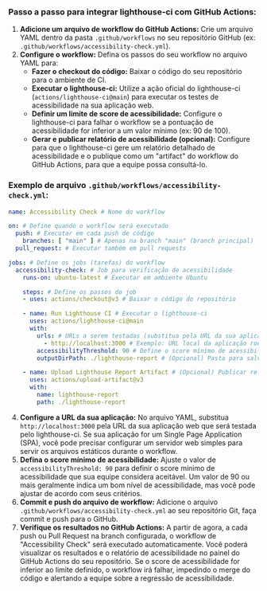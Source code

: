 ### Passo a passo para integrar lighthouse-ci com GitHub Actions:

1.  **Adicione um arquivo de workflow do GitHub Actions:** Crie um arquivo YAML dentro da pasta `.github/workflows` no seu repositório GitHub (ex: `.github/workflows/accessibility-check.yml`).
2.  **Configure o workflow:** Defina os passos do seu workflow no arquivo YAML para:
    *   **Fazer o checkout do código:** Baixar o código do seu repositório para o ambiente de CI.
    *   **Executar o lighthouse-ci:** Utilize a ação oficial do lighthouse-ci (`actions/lighthouse-ci@main`) para executar os testes de acessibilidade na sua aplicação web.
    *   **Definir um limite de score de acessibilidade:** Configure o lighthouse-ci para falhar o workflow se a pontuação de acessibilidade for inferior a um valor mínimo (ex: 90 de 100).
    *   **Gerar e publicar relatório de acessibilidade (opcional):** Configure para que o lighthouse-ci gere um relatório detalhado de acessibilidade e o publique como um "artifact" do workflow do GitHub Actions, para que a equipe possa consultá-lo.

### Exemplo de arquivo `.github/workflows/accessibility-check.yml`:

```yaml
name: Accessibility Check # Nome do workflow

on: # Define quando o workflow será executado
  push: # Executar em cada push de código
    branches: [ "main" ] # Apenas na branch "main" (branch principal)
  pull_request: # Executar também em pull requests

jobs: # Define os jobs (tarefas) do workflow
  accessibility-check: # Job para verificação de acessibilidade
    runs-on: ubuntu-latest # Executar em ambiente Ubuntu

    steps: # Define os passos do job
    - uses: actions/checkout@v3 # Baixar o código do repositório

    - name: Run Lighthouse CI # Executar o lighthouse-ci
      uses: actions/lighthouse-ci@main
      with:
        urls: # URLs a serem testadas (substitua pela URL da sua aplicação)
          - http://localhost:3000 # Exemplo: URL local da aplicação rodando na porta 3000
        accessibilityThreshold: 90 # Define o score mínimo de acessibilidade (0-100) - Workflow falhará se score for menor que 90
        outputDirPath: ./lighthouse-report # (Opcional) Pasta para salvar o relatório

    - name: Upload Lighthouse Report Artifact # (Opcional) Publicar relatório como "artifact" do workflow
      uses: actions/upload-artifact@v3
      with:
        name: lighthouse-report
        path: ./lighthouse-report
```

4.  **Configure a URL da sua aplicação:** No arquivo YAML, substitua `http://localhost:3000` pela URL da sua aplicação web que será testada pelo lighthouse-ci. Se sua aplicação for um Single Page Application (SPA), você pode precisar configurar um servidor web simples para servir os arquivos estáticos durante o workflow.
5.  **Defina o score mínimo de acessibilidade:** Ajuste o valor de `accessibilityThreshold: 90` para definir o score mínimo de acessibilidade que sua equipe considera aceitável. Um valor de 90 ou mais geralmente indica um bom nível de acessibilidade, mas você pode ajustar de acordo com seus critérios.
6.  **Commit e push do arquivo de workflow:** Adicione o arquivo `.github/workflows/accessibility-check.yml` ao seu repositório Git, faça commit e push para o GitHub.
7.  **Verifique os resultados no GitHub Actions:** A partir de agora, a cada push ou Pull Request na branch configurada, o workflow de "Accessibility Check" será executado automaticamente. Você poderá visualizar os resultados e o relatório de acessibilidade no painel do GitHub Actions do seu repositório. Se o score de acessibilidade for inferior ao limite definido, o workflow irá falhar, impedindo o merge do código e alertando a equipe sobre a regressão de acessibilidade.